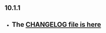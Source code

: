 ## 10.1.1

- ## The [CHANGELOG file is here](https://flutter-sound.canardoux.xyz/tau/CHANGELOG.html)

